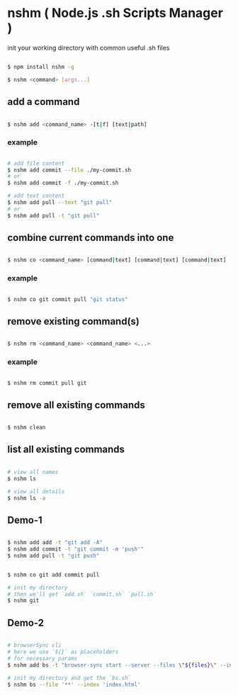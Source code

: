 # nshm ( Node.js .sh Scripts Manager )

init your working directory with common useful .sh files


```bash

$ npm install nshm -g

$ nshm <command> [args...]

```

## add **a** command 

```bash

$ nshm add <command_name> -[t|f] [text|path]

```

### example

```bash

# add file content
$ nshm add commit --file ./my-commit.sh
# or
$ nshm add commit -f ./my-commit.sh

# add text content
$ nshm add pull --text "git pull"
# or
$ nshm add pull -t "git pull"

```

## combine current commands into **one**

```bash

$ nshm co <command_name> [command|text] [command|text] [command|text] [...]

```

### example

```bash

$ nshm co git commit pull "git status"

```

## remove existing command(s)

```bash

$ nshm rm <command_name> <command_name> <...> 

```


### example

```bash

$ nshm rm commit pull git

```

## remove all existing commands

```bash

$ nshm clean

```

## list all existing commands

```bash

# view all names
$ nshm ls

# view all details
$ nshm ls -a

```




## Demo-1

```bash

$ nshm add add -t "git add -A"
$ nshm add commit -t "git commit -m 'push'"
$ nshm add pull -t "git push"


$ nshm co git add commit pull

# init my directory
# then we'll get `add.sh` `commit.sh` `pull.sh`
$ nshm git 

```

## Demo-2

```bash

# browserSync cli 
# here we use `${}` as placeholders
# for necessary params
$ nshm add bs -t "browser-sync start --server --files \"${files}\" --index \"${index}\" --open \"external\" --reload-debounce --no-notify"

# init my directory and get the `bs.sh`
$ nshm bs --file '**' --index 'index.html'

```

